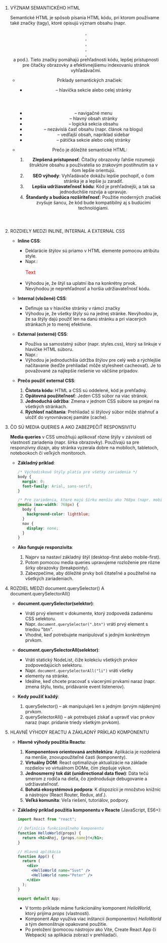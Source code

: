 1. VÝZNAM SEMANTICKÉHO HTML

   Semantické HTML je spôsob písania HTML kódu, pri ktorom používame také značky (tagy), ktoré opisujú význam obsahu (napr. <header>, <nav>, <main>, <article>, <section>, <footer> a pod.). Tieto značky pomáhajú prehľadnosti kódu, lepšej prístupnosti pre čítačky obrazovky a efektívnejšiemu indexovaniu stránok vyhľadávačmi.

   - Príklady semantických značiek:
     - <header> – hlavička sekcie alebo celej stránky
     - <nav> – navigačné menu
     - <main> – hlavný obsah stránky
     - <section> – logická sekcia obsahu
     - <article> – nezávislá časť obsahu (napr. článok na blogu)
     - <aside> – vedľajší obsah, napríklad sidebar
     - <footer> – pätička sekcie alebo celej stránky

   - Prečo je dôležité semantické HTML:
     1. **Zlepšená prístupnosť**: Čítačky obrazovky ľahšie rozumejú štruktúre obsahu a používatelia so zrakovým postihnutím sa v ňom lepšie orientujú.
     2. **SEO výhody**: Vyhľadávače dokážu lepšie pochopiť, o čom stránka je a lepšie ju zaradiť.
     3. **Lepšia udržiavateľnosť kódu**: Kód je prehľadnejší, a tak sa jednoduchšie rozvíja a upravuje.
     4. **Štandardy a budúca rozšíriteľnosť**: Použitie moderných značiek zvyšuje šancu, že kód bude kompatibilný aj s budúcimi technológiami.

2. ROZDIELY MEDZI INLINE, INTERNAL A EXTERNAL CSS

   - **Inline CSS**:
     - Deklarácie štýlov sú priamo v HTML elemente pomocou atribútu style.
     - Napr.: <p style="color: red; font-size: 16px;">Text</p>
     - Výhodou je, že štýl sa uplatní iba na konkrétny prvok. Nevýhodou je neprehľadnosť a horšia udržiavateľnosť kódu.

   - **Internal (vložené) CSS**:
     - Definuje sa v hlavičke stránky v rámci značky <style>.
     - Napr.:
       <head>
         <style>
           p {
             color: blue;
             font-size: 18px;
           }
         </style>
       </head>
     - Výhodou je, že všetky štýly sú na jednej stránke. Nevýhodou je, že sa štýly dajú použiť len na danú stránku a pri viacerých stránkach je to menej efektívne.

   - **External (externé) CSS**:
     - Používa sa samostatný súbor (napr. styles.css), ktorý sa linkuje v hlavičke HTML súboru.
     - Napr.:
       <head>
         <link rel="stylesheet" href="styles.css">
       </head>
     - Výhodou je jednoduchšia údržba štýlov pre celý web a rýchlejšie načítavanie (keďže prehliadač môže stylesheet cacheovať). Je to považované za najlepšie riešenie vo väčšine prípadov.

   - **Prečo použiť external CSS**:
     1. **Čistota kódu**: HTML a CSS sú oddelené, kód je prehľadný.
     2. **Opätovná použiteľnosť**: Jeden CSS súbor na viac stránok.
     3. **Jednoduchá údržba**: Zmena v jednom CSS súbore sa prejaví na všetkých stránkach.
     4. **Rýchlosť načítania**: Prehliadač si štýlový súbor môže stiahnuť a uložiť do vyrovnávacej pamäte (cache).

3. ČO SÚ MEDIA QUERIES A AKO ZABEZPEČIŤ RESPONSIVITU

   **Media queries** v CSS umožňujú aplikovať rôzne štýly v závislosti od vlastností zariadenia (napr. šírka obrazovky). Používajú sa pre responzívny dizajn, aby stránka vyzerala dobre na mobiloch, tabletoch, notebookoch či veľkých monitoroch.

   - **Základný príklad**:
     ```css
     /* Východiskové štýly platia pre všetky zariadenia */
     body {
       margin: 0;
       font-family: Arial, sans-serif;
     }

     /* Pre zariadenia, ktoré majú šírku menšiu ako 768px (napr. mobilné telefóny) */
     @media (max-width: 768px) {
       body {
         background-color: lightblue;
       }
       nav {
         display: none;
       }
     }
     ```

   - **Ako funguje responzivita**:
     1. Najprv sa nastaví základný štýl (desktop-first alebo mobile-first).
     2. Potom pomocou media queries upravujeme rozloženie pre rôzne šírky obrazovky (breakpointy).
     3. Zabezpečíme, aby dôležité prvky boli čitateľné a použiteľné na všetkých zariadeniach.

4. ROZDIEL MEDZI document.querySelector() A document.querySelectorAll()

   - **document.querySelector(selektor)**:
     - Vráti prvý element v dokumente, ktorý zodpovedá zadanému CSS selektoru.
     - Napr. `document.querySelector(".btn")` vráti prvý element s triedou "btn".
     - Vhodné, keď potrebujete manipulovať s jedným konkrétnym prvkom.

   - **document.querySelectorAll(selektor)**:
     - Vráti statický NodeList, čiže kolekciu všetkých prvkov zodpovedajúcich selektoru.
     - Napr. `document.querySelectorAll("li")` vráti všetky <li> elementy na stránke.
     - Ideálne, keď chcete pracovať s viacerými prvkami naraz (napr. zmena štýlu, textu, pridávanie event listenerov).

   - **Kedy použiť každý**:
     1. querySelector() – ak manipuluješ len s jedným (prvým nájdeným) prvkom.
     2. querySelectorAll() – ak potrebuješ získať a upraviť viac prvkov naraz (napr. pridanie triedy všetkým prvkom).

5. HLAVNÉ VÝHODY REACTU A ZÁKLADNÝ PRÍKLAD KOMPONENTU

   - **Hlavné výhody použitia Reactu**:
     1. **Komponentovo orientovaná architektúra**: Aplikácia je rozdelená na menšie, znovupoužiteľné časti (komponenty).
     2. **Virtuálny DOM**: React optimalizuje aktualizácie na základe rozdielov vo virtuálnom DOMe, čím zlepšuje výkon.
     3. **Jednosmerný tok dát (unidirectional data flow)**: Dáta tečú smerom z rodiča na dieťa, čo zjednodušuje debugovanie a udržiavateľnosť.
     4. **Bohatá ekosystémová podpora**: K dispozícii je množstvo knižníc a nástrojov (React Router, Redux, atď.).
     5. **Veľká komunita**: Veľa riešení, tutoriálov, podpory.

   - **Základný príklad použitia komponentu v Reacte** (JavaScript, ES6+):
     ```jsx
     import React from "react";

     // Definícia funkcionálneho komponentu
     function HelloWorld(props) {
       return <h1>Ahoj, {props.name}!</h1>;
     }

     // Hlavná aplikácia
     function App() {
       return (
         <div>
           <HelloWorld name="Svet" />
           <HelloWorld name="Peter" />
         </div>
       );
     }

     export default App;
     ```
     - V tomto príklade máme funkcionálny komponent *HelloWorld*, ktorý prijíma *props* (vlastnosti).
     - Komponent *App* využíva viac inštancií (komponentov) *HelloWorld* a tým demonštruje opakované použitie.
     - Po preložení (pomocou nástrojov ako Vite, Create React App či Webpack) sa aplikácia zobrazí v prehliadači.

